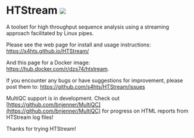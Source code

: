 # HTStream    ![](https://github.com/s4hts/HTStream/workflows/C++%20CI/badge.svg)
A toolset for high throughput sequence analysis using a streaming approach facilitated by Linux pipes.


Please see the web page for install and usage instructions: 
https://s4hts.github.io/HTStream/

And this page for a Docker image: https://hub.docker.com/r/dzs74/htstream.

If you encounter any bugs or have suggestions for improvement, please post them to:
https://github.com/s4hts/HTStream/issues

MultiQC support is in development. Check out [https://github.com/bnjenner/MultiQC](https://github.com/bnjenner/MultiQC) for progress on HTML reports from HTStream log files!


Thanks for trying HTStream!
